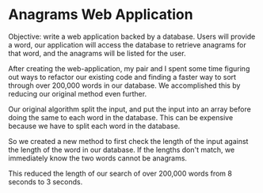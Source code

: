 # Anagrams Web Application

Objective: write a web application backed by a database.  Users will provide a word, our application will access the database to retrieve anagrams for that word, and the anagrams will be listed for the user.

After creating the web-application, my pair and I spent some time figuring out ways to refactor our existing code and finding a faster way to sort through over 200,000 words in our database.  We accomplished this by reducing our original method even further. 

Our original algorithm split the input, and put the input into an array before doing the same to each word in the database.  This can be expensive because we have to split each word in the database.

So we created a new method to first check the length of the input against the length of the word in our database.  If the lengths don't match, we immediately know the two words cannot be anagrams.  

This reduced the length of our search of over 200,000 words from 8 seconds to 3 seconds. 
